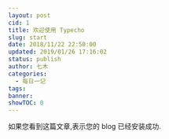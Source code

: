 ```yaml
---
layout: post
cid: 1
title: 欢迎使用 Typecho
slug: start
date: 2018/11/22 22:50:00
updated: 2019/01/26 17:16:02
status: publish
author: 七木
categories: 
  - 每日一记
tags: 
banner: 
showTOC: 0
---
```



如果您看到这篇文章,表示您的 blog 已经安装成功.
